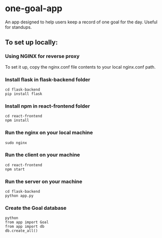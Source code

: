 # one-goal-app
An app designed to help users keep a record of one goal for the day.
Useful for standups.

## To set up locally:
### Using NGINX for reverse proxy
To set it up, copy the nginx.conf file contents to your local nginx.conf path.

### Install flask in flask-backend folder
```
cd flask-backend
pip install flask
```

### Install npm in react-frontend folder
```
cd react-frontend
npm install
```

### Run the nginx on your local machine
```
sudo nginx
```

### Run the client on your machine
```
cd react-frontend
npm start
```

### Run the server on your machine
```
cd flask-backend
python app.py
```

### Create the Goal database
```
python
from app import Goal
from app import db
db.create_all()
```
